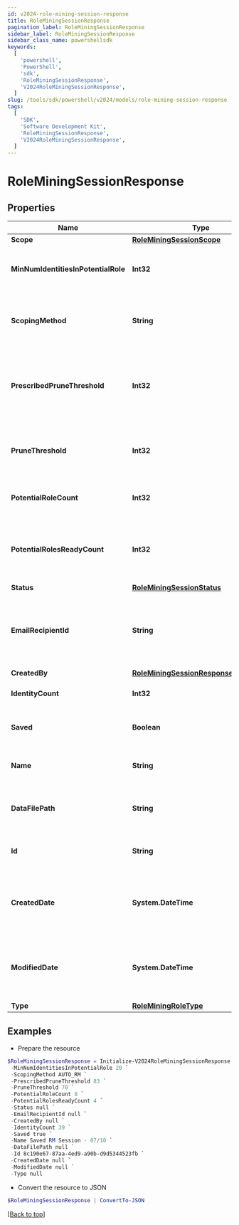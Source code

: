 ```yaml
---
id: v2024-role-mining-session-response
title: RoleMiningSessionResponse
pagination_label: RoleMiningSessionResponse
sidebar_label: RoleMiningSessionResponse
sidebar_class_name: powershellsdk
keywords:
  [
    'powershell',
    'PowerShell',
    'sdk',
    'RoleMiningSessionResponse',
    'V2024RoleMiningSessionResponse',
  ]
slug: /tools/sdk/powershell/v2024/models/role-mining-session-response
tags:
  [
    'SDK',
    'Software Development Kit',
    'RoleMiningSessionResponse',
    'V2024RoleMiningSessionResponse',
  ]
---
```


# RoleMiningSessionResponse

## Properties

| Name | Type | Description | Notes |
| --- | --- | --- | --- |
| **Scope** | [**RoleMiningSessionScope**](role-mining-session-scope) |  | [optional] |
| **MinNumIdentitiesInPotentialRole** | **Int32** | Minimum number of identities in a potential role | [optional] |
| **ScopingMethod** | **String** | The scoping method of the role mining session | [optional] |
| **PrescribedPruneThreshold** | **Int32** | The computed (or prescribed) prune threshold for this session | [optional] |
| **PruneThreshold** | **Int32** | The prune threshold to be used for this role mining session | [optional] |
| **PotentialRoleCount** | **Int32** | The number of potential roles | [optional] |
| **PotentialRolesReadyCount** | **Int32** | The number of potential roles which have completed processing | [optional] |
| **Status** | [**RoleMiningSessionStatus**](role-mining-session-status) |  | [optional] |
| **EmailRecipientId** | **String** | The id of the user who will receive an email about the role mining session | [optional] |
| **CreatedBy** | [**RoleMiningSessionResponseCreatedBy**](role-mining-session-response-created-by) |  | [optional] |
| **IdentityCount** | **Int32** | The number of identities | [optional] |
| **Saved** | **Boolean** | The session's saved status | [optional] [default to $false] |
| **Name** | **String** | The session's saved name | [optional] |
| **DataFilePath** | **String** | The data file path of the role mining session | [optional] |
| **Id** | **String** | Session Id for this role mining session | [optional] |
| **CreatedDate** | **System.DateTime** | The date-time when this role mining session was created. | [optional] |
| **ModifiedDate** | **System.DateTime** | The date-time when this role mining session was completed. | [optional] |
| **Type** | [**RoleMiningRoleType**](role-mining-role-type) |  | [optional] |

## Examples

- Prepare the resource

```powershell
$RoleMiningSessionResponse = Initialize-V2024RoleMiningSessionResponse  -Scope null `
 -MinNumIdentitiesInPotentialRole 20 `
 -ScopingMethod AUTO_RM `
 -PrescribedPruneThreshold 83 `
 -PruneThreshold 70 `
 -PotentialRoleCount 8 `
 -PotentialRolesReadyCount 4 `
 -Status null `
 -EmailRecipientId null `
 -CreatedBy null `
 -IdentityCount 39 `
 -Saved true `
 -Name Saved RM Session - 07/10 `
 -DataFilePath null `
 -Id 8c190e67-87aa-4ed9-a90b-d9d5344523fb `
 -CreatedDate null `
 -ModifiedDate null `
 -Type null
```

- Convert the resource to JSON

```powershell
$RoleMiningSessionResponse | ConvertTo-JSON
```

[[Back to top]](#)
